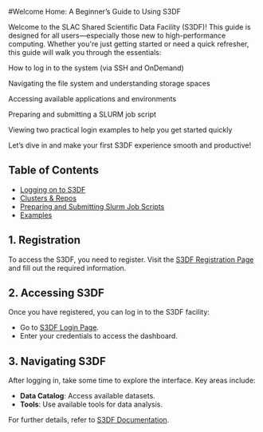 #Welcome Home: A Beginner’s Guide to Using S3DF

Welcome to the SLAC Shared Scientific Data Facility (S3DF)! This guide is designed for all users—especially those new to high-performance computing. Whether you're just getting started or need a quick refresher, this guide will walk you through the essentials:

How to log in to the system (via SSH and OnDemand)

Navigating the file system and understanding storage spaces

Accessing available applications and environments

Preparing and submitting a SLURM job script

Viewing two practical login examples to help you get started quickly

Let’s dive in and make your first S3DF experience smooth and productive!
## Table of Contents
- [Logging on to S3DF](logging-on-to-s3df.md)
- [Clusters & Repos](clusters-and-repos.md)
- [Preparing and Submitting Slurm Job Scripts](preparing-and-submitting-slurm-job-scripts.md)
- [Examples](../examples/)

## 1. Registration
To access the S3DF, you need to register. Visit the [S3DF Registration Page](https://s3df.slac.stanford.edu/#/register) and fill out the required information.

## 2. Accessing S3DF
Once you have registered, you can log in to the S3DF facility:
- Go to [S3DF Login Page](https://s3df.slac.stanford.edu/#/login).
- Enter your credentials to access the dashboard.

## 3. Navigating S3DF
After logging in, take some time to explore the interface. Key areas include:
- **Data Catalog**: Access available datasets.
- **Tools**: Use available tools for data analysis.

For further details, refer to [S3DF Documentation](https://s3df.slac.stanford.edu/#/documentation).
